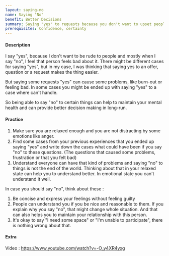 ```yaml
---
layout: saying-no
name: Saying "No"
benefit: Better Decisions
summary: Saying "yes" to requests because you don't want to upset people can cause problems.
prerequisites: Confidence, certainty
---
```


#### Description

I say "yes", because I don't want to be rude to people and mostly when I say "no", I feel that person feels bad about it. There might be different cases for saying "yes", but in my case, I was thinking that saying yes to an offer, question or a request makes the thing easier.

But saying some requests "yes" can cause some problems, like burn-out or feeling bad. In some cases you might be ended up with saying "yes" to a case where can't handle.

So being able to say "no" to certain things can help to maintain your mental health and can provide better decision making in long-run.

#### Practice

1. Make sure you are relaxed enough and you are not distracting by some emotions like anger.
2. Find some cases from your previous experiences that you ended up saying "yes" and write down the cases what could have been if you say "no" to these questions. (The questions that caused some problems, frustration or that you felt bad)
3. Understand everyone can have that kind of problems and saying "no" to things is not the end of the world. Thinking about that in your relaxed state can help you to understand better. In emotional state you can't understand it well.

In case you should say "no", think about these :

1. Be concise and express your feelings without feeling guilty
2. People can understand you if you be nice and reasonable to them. If you explain why you say "no", that might change whole situation. And that can also helps you to maintain your relationship with this person.
3. It's okay to say "I need some space" or "I'm unable to participate", there is nothing wrong about that.

#### Extra
Video : https://www.youtube.com/watch?v=-O_y4XR4yxg